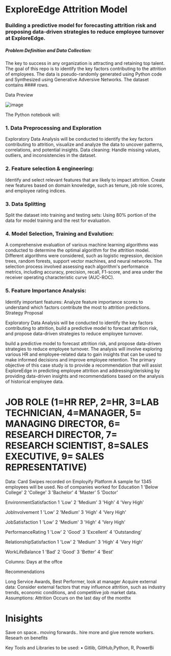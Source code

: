 #  ExploreEdge Attrition Model


### Building a predictive model for forecasting attrition risk and proposing data-driven strategies to reduce employee turnover at ExploreEdge.

##### Problem Definition and Data Collection:
The key to success in any organization is attracting and retaining top talent. The goal of this repo is to identify the key factors contributing to the attrition of employees. The data is pseudo-randomly generated using Python code and Synthesized using Generative Adversive Networks. The dataset contains #### rows.


Data Preview

![image](https://github.com/ShaunMoloi/Attrition/assets/34385762/56cb6151-84d7-49a0-8fdc-211e19c5e207)

The Python notebook will:
### 1. Data Preprocessing and Exploration
Exploratory Data Analysis will be conducted to identify the key factors contributing to attrition, visualize and analyze the data to uncover patterns, correlations, and potential insights. Data cleaning: Handle missing values, outliers, and inconsistencies in the dataset.
### 2. Feature selection & engineering: 
Identify and select relevant features that are likely to impact attrition. Create new features based on domain knowledge, such as tenure, job role scores, and employee rating indices.
### 3. Data Splitting
Split the dataset into training and testing sets: Using 80% portion of the data for model training and the rest for evaluation. 
### 4. Model Selection, Training and Evalution:
A comprehensive evaluation of various machine learning algorithms was conducted to determine the optimal algorithm for the attrition model. Different algorithms were considered, such as logistic regression, decision trees, random forests, support vector machines, and neural networks. The selection process involved assessing each algorithm's performance metrics, including accuracy, precision, recall, F1-score, and area under the receiver operating characteristic curve (AUC-ROC).

### 5. Feature Importance Analysis:
Identify important features: Analyze feature importance scores to understand which factors contribute the most to attrition predictions.
Strategy Proposal







Exploratory Data Analysis will be conducted to identify the key factors contributing to attrition, build a predictive model to
forecast attrition risk, and propose data-driven strategies to reduce employee turnover.

 build a predictive model to
forecast attrition risk, and propose data-driven strategies to reduce employee turnover.
The analysis will involve exploring various HR and employee-related data to gain insights that
can be used to make informed decisions and improve employee retention.
The primary objective of this case study is to provide a recommendation that will assist ExploreEdge in predicting employee attrition and addressing/derisking by providing data-driven insights and recommendations based on the analysis of historical employee data.

# JOB ROLE (1=HR REP, 2=HR, 3=LAB TECHNICIAN, 4=MANAGER, 5= MANAGING DIRECTOR, 6= RESEARCH DIRECTOR, 7= RESEARCH SCIENTIST, 8=SALES EXECUTIVE, 9= SALES REPRESENTATIVE)
Data:
Card Swipes recorded on Employify Platform
A sample for 1345 employees will be used. 
No of companies worked for
Education 1 'Below College' 2 'College' 3 'Bachelor' 4 'Master' 5 'Doctor'

EnvironmentSatisfaction 1 'Low' 2 'Medium' 3 'High' 4 'Very High'

JobInvolvement 1 'Low' 2 'Medium' 3 'High' 4 'Very High'

JobSatisfaction 1 'Low' 2 'Medium' 3 'High' 4 'Very High'

PerformanceRating 1 'Low' 2 'Good' 3 'Excellent' 4 'Outstanding'

RelationshipSatisfaction 1 'Low' 2 'Medium' 3 'High' 4 'Very High'

WorkLifeBalance 1 'Bad' 2 'Good' 3 'Better' 4 'Best'

Columns:
Days at the offce


Recommendations

Long Service Awards, Best Performer,
look at manager
Acquire external data: Consider external factors that may influence attrition, such as industry trends, economic conditions, and competitive job market data.
Assumptions:
Attrition Occurs on the last day of the monthx    

# Inisights 
Save on space.. moving forwards.. hire more and give remote workers. 
Researh on benefits

Key Tools and Libraries to be used:
• Gitlib, GitHub,Python, R, PowerBi
